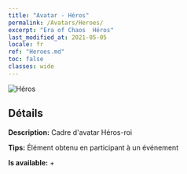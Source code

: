 ```yaml
---
title: "Avatar - Héros"
permalink: /Avatars/Heroes/
excerpt: "Era of Chaos  Héros"
last_modified_at: 2021-05-05
locale: fr
ref: "Heroes.md"
toc: false
classes: wide
---
```

 ![Héros](/images/a/avatarFrame_49.png)

## Détails

 **Description:** Cadre d'avatar Héros-roi 

 **Tips:** Élément obtenu en participant à un événement 

 **Is available:**  + 

